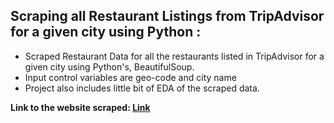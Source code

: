 ## Scraping all Restaurant Listings from TripAdvisor for a given city using Python :

* Scraped Restaurant Data for all the restaurants listed in TripAdvisor for a given city using Python's, BeautifulSoup.
* Input control variables are geo-code and city name
* Project also includes little bit of EDA of the scraped data.

**Link to the website scraped: [Link](https://www.tripadvisor.in/Restaurants-g187323-Berlin.html)**











